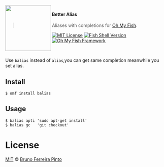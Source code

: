 <img src="https://dl.dropboxusercontent.com/u/56336/omf/omf-logo-optimised.svg" align="left" width="144px" height="144px"/>

#### Better Alias
> Aliases with completions for [Oh My Fish][omf-link].

[![MIT License](https://img.shields.io/badge/license-MIT-007EC7.svg?style=flat-square)](/LICENSE)
[![Fish Shell Version](https://img.shields.io/badge/fish-v2.2.0-007EC7.svg?style=flat-square)](http://fishshell.com)
[![Oh My Fish Framework](https://img.shields.io/badge/Oh%20My%20Fish-Framework-007EC7.svg?style=flat-square)](https://www.github.com/oh-my-fish/oh-my-fish)

<br/>

Use `balias` instead of `alias`,you can get same completion meanwhile you set  alias.

## Install

```fish
$ omf install balias
```

## Usage

```fish
$ balias apti 'sudo apt-get install'
$ balias gc   'git checkout'
```

# License

[MIT][mit] © [Bruno Ferreira Pinto][author]


[mit]:            http://opensource.org/licenses/MIT
[author]:         http://github.com/bpinto
[omf-link]:       https://www.github.com/oh-my-fish/oh-my-fish

[license-badge]:  https://img.shields.io/badge/license-MIT-007EC7.svg?style=flat-square
